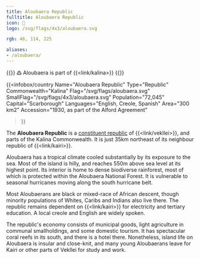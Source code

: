 ```yaml
---
title: Aloubaera Republic
fulltitle: Aloubaera Republic
icon: 🌲
logo: /svg/flags/4x3/aloubaera.svg

rgb: 46, 114, 225

aliases:
- /aloubaera/
---
```

{{<note>}}
߷ Aloubaera is part of {{<link/kalina>}}
{{</note>}}

{{<infobox/country
	 Name="Aloubaera Republic"
	 Type="Republic"
	 Commonwealth="Kalina"
	 Flag="/svg/flags/aloubaera.svg"
	 SmallFlag="/svg/flags/4x3/aloubaera.svg"
	 Population="72,045"
	 Capital="Scarborough"
	 Languages="English, Creole, Spanish"
	 Area="300 km2"
	 Accession="1930, as part of the Alford Agreement"
 >}}

The <span class="fi fi-aloubaera"></span> **Aloubaera Republic** is a [constituent republic](/republics/) of {{<link/vekllei>}}, and parts of the Kalina Commonwealth. It is just 35km northeast of its neighbour republic of {{<link/kairi>}}.

Aloubaera has a tropical climate cooled substantially by its exposure to the sea. Most of the island is hilly, and reaches 550m above sea level at its highest point. Its interior is home to dense biodiverse rainforest, most of which is protected within the Aloubaera National Forest. It is vulnerable to seasonal hurricanes moving along the south hurricane belt.

Most Aloubaerans are black or mixed-race of African descent, though minority populations of Whites, Caribs and Indians also live there. The republic remains dependent on {{<link/kairi>}} for electricity and tertiary education. A local creole and English are widely spoken.

The republic's economy consists of municipal goods, light agriculture in communal smallholdings, and some domestic tourism. It has spectacular coral reefs in its south, and there is a hotel there. Nonetheless, island life on Aloubaera is insular and close-knit, and many young Aloubaerans leave for Kairi or other parts of Vekllei for study and work.

